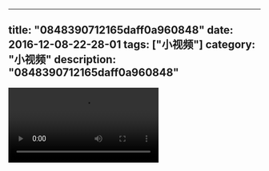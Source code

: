 
---
title: "0848390712165daff0a960848"
date: 2016-12-08-22-28-01
tags: ["小视频"]
category: "小视频"
description: "0848390712165daff0a960848"
---
<video src="http://ohtsqip0g.bkt.clouddn.com/0848390712165daff0a960848.mp4" controls="controls"></video>
